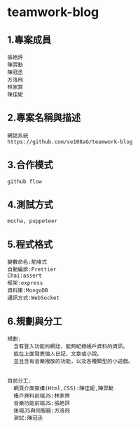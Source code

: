 # teamwork-blog

## 1.專案成員
```
張皓評
陳羿勳
陳冠丞
方洛飛
林家齊
陳佳妮
```
## 2.專案名稱與描述
```
網誌系統
https://github.com/se108aG/teamwork-blog
```
## 3.合作模式
```
github flow
```
## 4.測試方式 
```
mocha, puppeteer
```
## 5.程式格式
```
變數命名:駝峰式
自動編排:Prettier
Chai:assert
框架:express
資料庫:MongoDB
通訊方式:WebSocket
```
## 6.規劃與分工
```
規劃:
  含有登入功能的網誌，能夠紀錄帳戶資料的資訊。
  能在上面發表個人日記，文章或小說。
  並且含有音樂撥放的功能，以及各種類型的小遊戲。


目前分工:
  網頁介面架構(Html,CSS):陳佳妮,陳羿勳
  帳戶資料前端JS:林家齊
  音樂功能前端JS:張皓評
  後端JS與伺服器:方洛飛
  測試:陳冠丞

